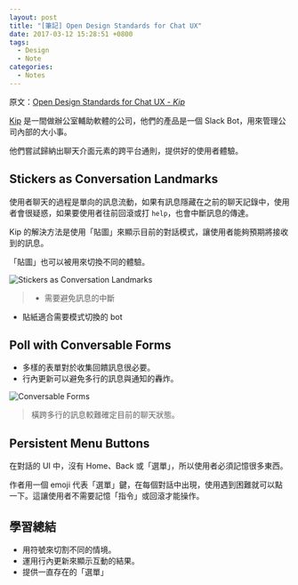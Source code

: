 ```yaml
---
layout: post
title: "[筆記] Open Design Standards for Chat UX"
date: 2017-03-12 15:28:51 +0800
tags:
  - Design
  - Note
categories:
  - Notes
---
```


原文：[Open Design Standards for Chat UX - *Kip*](https://hackernoon.com/open-design-standards-for-chat-ux-f9f786b3a68e)

[Kip] 是一間做辦公室輔助軟體的公司，他們的產品是一個 Slack Bot，用來管理公司內部的大小事。

他們嘗試歸納出聊天介面元素的跨平台通則，提供好的使用者體驗。

<!--more-->

## Stickers as Conversation Landmarks

使用者聊天的過程是單向的訊息流動，如果有訊息隱藏在之前的聊天記錄中，使用者會很疑惑，如果要使用者往前回滾或打 `help`，也會中斷訊息的傳達。

Kip 的解決方法是使用「貼圖」來顯示目前的對話模式，讓使用者能夠預期將接收到的訊息。

「貼圖」也可以被用來切換不同的體驗。

![Stickers as Conversation Landmarks](https://cdn-images-1.medium.com/max/1000/1*cAIRjUZr_mzDoVQHu-Vh6A.jpeg)

> - 需要避免訊息的中斷
- 貼紙適合需要模式切換的 bot

## Poll with Conversable Forms

- 多樣的表單對於收集回饋訊息很必要。
- 行內更新可以避免多行的訊息與通知的轟炸。

![Conversable Forms](https://cdn-images-1.medium.com/max/800/1*xZ8tmKGFsYbcH9xMzu_cFw.gif)

> 橫跨多行的訊息較難確定目前的聊天狀態。

## Persistent Menu Buttons

在對話的 UI 中，沒有 Home、Back 或「選單」，所以使用者必須記憶很多東西。

作者用一個 emoji 代表「選單」鍵，在每個對話中出現，使用遇到困難就可以點一下。這讓使用者不需要記憶「指令」或回滾才能操作。

## 學習總結

- 用符號來切割不同的情境。
- 運用行內更新來顯示互動的結果。
- 提供一直存在的「選單」

[Kip]: https://kipthis.com/
